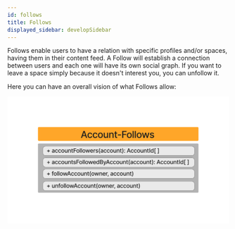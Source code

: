 ```yaml
---
id: follows
title: Follows
displayed_sidebar: developSidebar
---
```


Follows enable users to have a relation with specific profiles and/or spaces, having them in their content feed. A Follow will establish a connection between users and each one will have its own social graph. If you want to leave a space simply because it doesn't interest you, you can unfollow it.

Here you can have an overall vision of what Follows allow:

![Follows-UML](../../../static/img/uml-diagram/follows.png)
